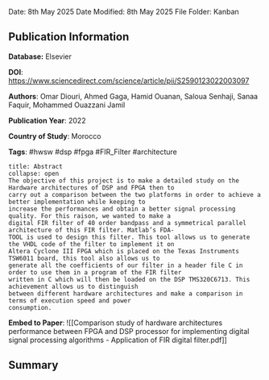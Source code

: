 Date: 8th May 2025
Date Modified: 8th May 2025
File Folder: Kanban
## Publication Information

**Database:** Elsevier

**DOI**: https://www.sciencedirect.com/science/article/pii/S2590123022003097

**Authors**: Omar Diouri, Ahmed Gaga, Hamid Ouanan, Saloua Senhaji, Sanaa Faquir, Mohammed Ouazzani Jamil

**Publication Year**: 2022

**Country of Study**: Morocco

**Tags**: #hwsw #dsp #fpga #FIR_Filter #architecture 

```ad-abstract
title: Abstract
collapse: open
The objective of this project is to make a detailed study on the Hardware architectures of DSP and FPGA then to
carry out a comparison between the two platforms in order to achieve a better implementation while keeping to
increase the performances and obtain a better signal processing quality. For this raison, we wanted to make a
digital FIR filter of 40 order bandpass and a symmetrical parallel architecture of this FIR filter. Matlab’s FDA-
TOOL is used to design this filter. This tool allows us to generate the VHDL code of the filter to implement it on
Altera Cyclone III FPGA which is placed on the Texas Instruments TSW6011 board, this tool also allows us to
generate all the coefficients of our filter in a header file C in order to use them in a program of the FIR filter
written in C which will then be loaded on the DSP TMS320C6713. This achievement allows us to distinguish
between different hardware architectures and make a comparison in terms of execution speed and power
consumption.
```

**Embed to Paper**: ![[Comparison study of hardware architectures performance between FPGA and DSP processor for implementing digital signal processing algorithms - Application of FIR digital filter.pdf]]

## Summary

